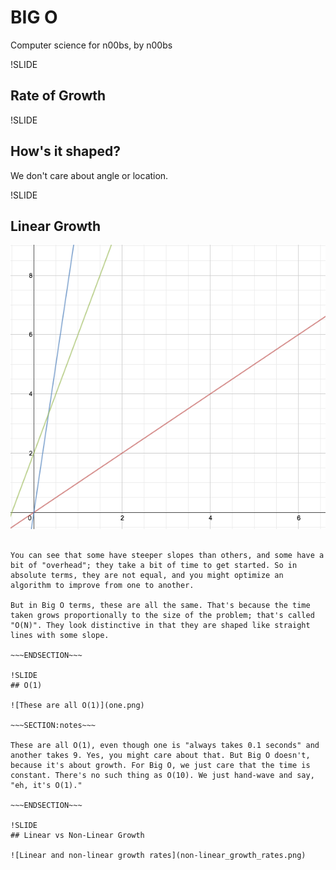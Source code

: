 # BIG O

Computer science for n00bs, by n00bs

!SLIDE
## Rate of Growth

!SLIDE
## How's it shaped?

We don't care about angle or location.

!SLIDE
## Linear Growth

![Linear growth rates](linear_growth_rates.png)

~~~SECTION:notes~~~

You can see that some have steeper slopes than others, and some have a bit of "overhead"; they take a bit of time to get started. So in absolute terms, they are not equal, and you might optimize an algorithm to improve from one to another.

But in Big O terms, these are all the same. That's because the time taken grows proportionally to the size of the problem; that's called "O(N)". They look distinctive in that they are shaped like straight lines with some slope.

~~~ENDSECTION~~~

!SLIDE
## O(1)

![These are all O(1)](one.png)

~~~SECTION:notes~~~

These are all O(1), even though one is "always takes 0.1 seconds" and another takes 9. Yes, you might care about that. But Big O doesn't, because it's about growth. For Big O, we just care that the time is constant. There's no such thing as O(10). We just hand-wave and say, "eh, it's O(1)."

~~~ENDSECTION~~~

!SLIDE
## Linear vs Non-Linear Growth

![Linear and non-linear growth rates](non-linear_growth_rates.png)
